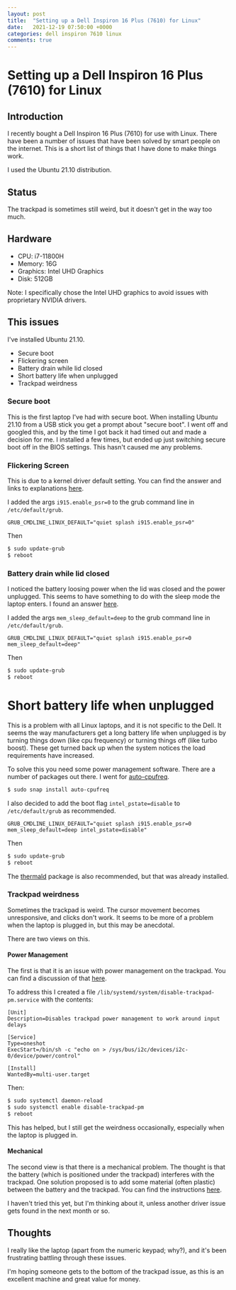```yaml
---
layout: post
title:  "Setting up a Dell Inspiron 16 Plus (7610) for Linux"
date:   2021-12-19 07:50:00 +0000
categories: dell inspiron 7610 linux
comments: true
---
```


# Setting up a Dell Inspiron 16 Plus (7610) for Linux

## Introduction

I recently bought a Dell Inspiron 16 Plus (7610) for use with Linux.
There have been a number of issues that have been solved by smart people on the internet.
This is a short list of things that I have done to make things work.

I used the Ubuntu 21.10 distribution.

## Status

The trackpad is sometimes still weird, but it doesn't get in the way too much.

## Hardware

* CPU: i7-11800H
* Memory: 16G
* Graphics: Intel UHD Graphics
* Disk: 512GB

Note: I specifically chose the Intel UHD graphics to avoid issues with proprietary NVIDIA drivers.

## This issues

I've installed Ubuntu 21.10.

* Secure boot
* Flickering screen
* Battery drain while lid closed
* Short battery life when unplugged
* Trackpad weirdness

### Secure boot

This is the first laptop I've had with secure boot.
When installing Ubuntu 21.10 from a USB stick you get a prompt about "secure boot".
I went off and googled this, and by the time I got back it had timed out and made a decision for me.
I installed a few times, but ended up just switching secure boot off in the BIOS settings.
This hasn't caused me any problems.

### Flickering Screen

This is due to a kernel driver default setting.
You can find the answer and links to explanations [here](https://askubuntu.com/questions/1361640/screen-flickering-on-inspiron-16-plus-7610-after-installing-20-04-lts).

I added the args `i915.enable_psr=0` to the grub command line in `/etc/default/grub`.

```
GRUB_CMDLINE_LINUX_DEFAULT="quiet splash i915.enable_psr=0"
```

Then

```bash
$ sudo update-grub
$ reboot
```

### Battery drain while lid closed

I noticed the battery loosing power when the lid was closed and the power unplugged.
This seems to have something to do with the sleep mode the laptop enters.
I found an answer [here](https://www.reddit.com/r/Dell/comments/8b6eci/xp_13_9370_battery_drain_while_suspended/).

I added the args `mem_sleep_default=deep` to the grub command line in `/etc/default/grub`.

```
GRUB_CMDLINE_LINUX_DEFAULT="quiet splash i915.enable_psr=0 mem_sleep_default=deep"
```

Then

```bash
$ sudo update-grub
$ reboot
```

# Short battery life when unplugged

This is a problem with all Linux laptops, and it is not specific to the Dell. It seems the way manufacturers get a long battery life when unplugged
is by turning things down (like cpu frequency) or turning things off (like turbo boost). These get turned back up when
the system notices the load requirements have increased.

To solve this you need some power management software.
There are a number of packages out there. I went for
[auto-cpufreq](https://github.com/AdnanHodzic/auto-cpufreq).

```bash
$ sudo snap install auto-cpufreq
```

I also decided to add the boot flag `intel_pstate=disable` to `/etc/default/grub`
as recommended.

```
GRUB_CMDLINE_LINUX_DEFAULT="quiet splash i915.enable_psr=0 mem_sleep_default=deep intel_pstate=disable"
```

Then

```bash
$ sudo update-grub
$ reboot
```

The [thermald](https://wiki.debian.org/thermald) package is also
recommended, but that was already installed.

### Trackpad weirdness

Sometimes the trackpad is weird.
The cursor movement becomes unresponsive, and clicks don't work.
It seems to be more of a problem when the laptop is plugged in, but this may be anecdotal.

There are two views on this.

#### Power Management

The first is that it is an issue with power management on the trackpad.
You can find a discussion of that [here](https://askubuntu.com/questions/1231126/touchpad-power-management-issue-sticky-cursor-input-detection-delay-autosus?newreg=19ccd4cd1c1e46f38af9124cc16e4c54).

To address this I created a file `/lib/systemd/system/disable-trackpad-pm.service` with the contents:

```
[Unit]
Description=Disables trackpad power management to work around input delays

[Service]
Type=oneshot
ExecStart=/bin/sh -c "echo on > /sys/bus/i2c/devices/i2c-0/device/power/control"

[Install]
WantedBy=multi-user.target
```

Then:

```bash
$ sudo systemctl daemon-reload
$ sudo systemctl enable disable-trackpad-pm
$ reboot
```

This has helped, but I still get the weirdness occasionally, especially when the laptop is plugged in.

#### Mechanical

The second view is that there is a mechanical problem.
The thought is that the battery (which is positioned under the trackpad)
interferes with the trackpad.
One solution proposed is to add some material (often plastic) between the battery and the trackpad.
You can find the instructions [here](https://www.dell.com/community/Inspiron/Running-List-of-Inspiron-7610-Touchpad-Issue-Posts/m-p/8095040/highlight/true#M132906).

I haven't tried this yet, but I'm thinking about it, unless another driver issue gets found in the next month or so.

## Thoughts

I really like the laptop (apart from the numeric keypad; why?),
and it's been frustrating battling through these issues.

I'm hoping someone gets to the bottom of the trackpad issue, as
this is an excellent machine and great value for money.
